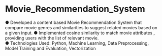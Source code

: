 # Movie_Recommendation_System

●	Developed a content based Movie Recommendation System that compare movie genres and similarities to suggest related movies based on a given input. 
●	Implemented cosine similarity to match movie attributes , providing users with the list of relevant movie.  
●	Technologies Used: Python, Machine Learning, Data Preprocessing, Model Training and Evaluation, Vectorization
